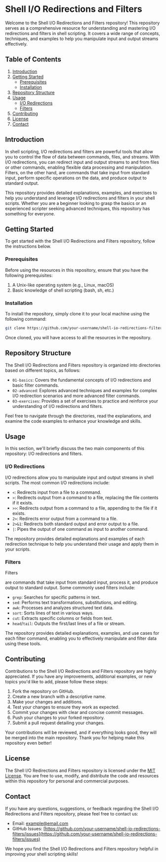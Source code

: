 # Shell I/O Redirections and Filters

Welcome to the Shell I/O Redirections and Filters repository! This repository serves as a comprehensive resource for understanding and mastering I/O redirections and filters in shell scripting. It covers a wide range of concepts, techniques, and examples to help you manipulate input and output streams effectively.

## Table of Contents

1. [Introduction](#introduction)
2. [Getting Started](#getting-started)
   - [Prerequisites](#prerequisites)
   - [Installation](#installation)
3. [Repository Structure](#repository-structure)
4. [Usage](#usage)
   - [I/O Redirections](#io-redirections)
   - [Filters](#filters)
5. [Contributing](#contributing)
6. [License](#license)
7. [Contact](#contact)

## Introduction

In shell scripting, I/O redirections and filters are powerful tools that allow you to control the flow of data between commands, files, and streams. With I/O redirections, you can redirect input and output streams to and from files or other commands, enabling flexible data processing and manipulation. Filters, on the other hand, are commands that take input from standard input, perform specific operations on the data, and produce output to standard output.

This repository provides detailed explanations, examples, and exercises to help you understand and leverage I/O redirections and filters in your shell scripts. Whether you are a beginner looking to grasp the basics or an experienced scripter seeking advanced techniques, this repository has something for everyone.

## Getting Started

To get started with the Shell I/O Redirections and Filters repository, follow the instructions below.

### Prerequisites

Before using the resources in this repository, ensure that you have the following prerequisites:

1. A Unix-like operating system (e.g., Linux, macOS)
2. Basic knowledge of shell scripting (bash, sh, etc.)

### Installation

To install the repository, simply clone it to your local machine using the following command:

```bash
git clone https://github.com/your-username/shell-io-redirections-filters.git
```

Once cloned, you will have access to all the resources in the repository.

## Repository Structure

The Shell I/O Redirections and Filters repository is organized into directories based on different topics, as follows:

- `01-basics`: Covers the fundamental concepts of I/O redirections and basic filter commands.
- `02-advanced`: Explores advanced techniques and examples for complex I/O redirection scenarios and more advanced filter commands.
- `03-exercises`: Provides a set of exercises to practice and reinforce your understanding of I/O redirections and filters.

Feel free to navigate through the directories, read the explanations, and examine the code examples to enhance your knowledge and skills.

## Usage

In this section, we'll briefly discuss the two main components of this repository: I/O redirections and filters.

### I/O Redirections

I/O redirections allow you to manipulate input and output streams in shell scripts. The most common I/O redirections include:

- `<`: Redirects input from a file to a command.
- `>`: Redirects output from a command to a file, replacing the file contents if it exists.
- `>>`: Redirects output from a command to a file, appending to the file if it exists.
- `2>`: Redirects error output from a command to a file.
- `2>&1`: Redirects both standard output and error output to a file.
- `|`: Pipes the output of one command as input to another command.

The repository provides detailed explanations and examples of each redirection technique to help you understand their usage and apply them in your scripts.

### Filters

Filters

 are commands that take input from standard input, process it, and produce output to standard output. Some commonly used filters include:

- `grep`: Searches for specific patterns in text.
- `sed`: Performs text transformations, substitutions, and editing.
- `awk`: Processes and analyzes structured text data.
- `sort`: Sorts lines of text in various ways.
- `cut`: Extracts specific columns or fields from text.
- `head`/`tail`: Outputs the first/last lines of a file or stream.

The repository provides detailed explanations, examples, and use cases for each filter command, enabling you to effectively manipulate and filter data using these tools.

## Contributing

Contributions to the Shell I/O Redirections and Filters repository are highly appreciated. If you have any improvements, additional examples, or new topics you'd like to add, please follow these steps:

1. Fork the repository on GitHub.
2. Create a new branch with a descriptive name.
3. Make your changes and additions.
4. Test your changes to ensure they work as expected.
5. Commit your changes with clear and concise commit messages.
6. Push your changes to your forked repository.
7. Submit a pull request detailing your changes.

Your contributions will be reviewed, and if everything looks good, they will be merged into the main repository. Thank you for helping make this repository even better!

## License

The Shell I/O Redirections and Filters repository is licensed under the [MIT License](LICENSE). You are free to use, modify, and distribute the code and resources within this repository for personal and commercial purposes.

## Contact

If you have any questions, suggestions, or feedback regarding the Shell I/O Redirections and Filters repository, please feel free to contact us:

- Email: [example@email.com](mailto:example@email.com)
- GitHub Issues: [https://github.com/your-username/shell-io-redirections-filters/issues](https://github.com/your-username/shell-io-redirections-filters/issues)

We hope you find the Shell I/O Redirections and Filters repository helpful in improving your shell scripting skills!
